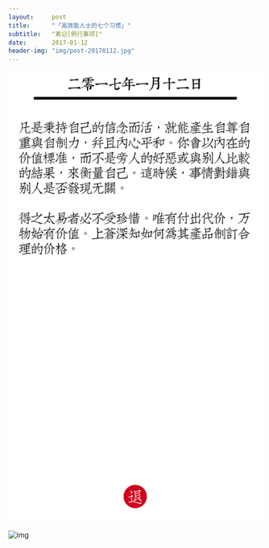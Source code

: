 ```yaml
---
layout:     post
title:      "「高效能人士的七个习惯」"
subtitle:   "素记[例行事项]"
date:       2017-01-12
header-img: "img/post-20170112.jpg"
---
```


![img](/img/post-20170112.PNG)

![img](https://github.com/StephenChan007/StephenChan007.github.io/img/post-20170116.gif)
